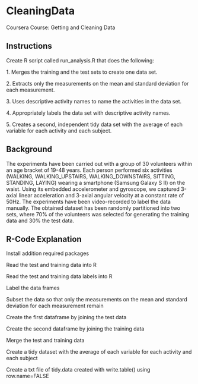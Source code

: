 # CleaningData
Coursera Course: Getting and Cleaning Data 

Instructions
---------------------------------------

Create R script called run_analysis.R that does the following:
<p> 1. Merges the training and the test sets to create one data set. </p> 
<p> 2. Extracts only the measurements on the mean and standard deviation for each measurement. </p> 
<p> 3. Uses descriptive activity names to name the activities in the data set. </p>  
<p> 4. Appropriately labels the data set with descriptive activity names. </p>  
<p> 5. Creates a second, independent tidy data set with the average of each variable for each activity and each subject. </p> 

Background
----------------------------------------

<p> The experiments have been carried out with a group of 30 volunteers within an age bracket of 19-48 years. Each person performed six activities (WALKING, WALKING_UPSTAIRS, WALKING_DOWNSTAIRS, SITTING, STANDING, LAYING) wearing a smartphone (Samsung Galaxy S II) on the waist. Using its embedded accelerometer and gyroscope, we captured 3-axial linear acceleration and 3-axial angular velocity at a constant rate of 50Hz. The experiments have been video-recorded to label the data manually. The obtained dataset has been randomly partitioned into two sets, where 70% of the volunteers was selected for generating the training data and 30% the test data.  </p>

R-Code Explanation
---------------------------------------
<p> Install addition required packages  </p>
<p> Read the test and training data into R </p>
<p> Read the test and training data labels into R </p>
<p> Label the data frames </p>
<p> Subset the data so that only the measurements on the mean and standard deviation for each measurement remain </p>
<p> Create the first dataframe by joining the test data </p>
<p> Create the second dataframe by joining the training data </p>
<p> Merge the test and training data </p>
<p> Create a tidy dataset with the average of each variable for each activity and each subject </p>
<p> Create a txt file of tidy.data created with write.table() using row.name=FALSE </p>






